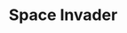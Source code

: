 ---
ee_id: '14'
site: '1'
type: '2'
url: 2004-001-space-invader
title: Space Invader
year: '2004'
display_year: '2004'
medium: Modded Space Invaders cartridge
dims: ''
pitch: "​Space Invaders with only one invader."
ps: "​Space Invader is a mod of the Atari game Space Invaders which has been turned
  into Space Invader (note: its no longer plural…thus the white out over the last
  “s” on the cartridge) –&gt; all the invaders have been erased except one. This makes
  the game impossible to play, as the invader inherits bullets from all the others.
  The average game lasts about 1 minute. Good luck! Don’t forget 2 download the ROM
  below. "
live_url: ''
related: "[4211] [2013-136-the-source-issue-5-space-invader] 2013-136 The Source Issue
  5 Space Invader"
youtube: 'https://www.youtube.com/watch?v=XaoiBidAgv4

  '
related_code: https://github.com/coryarcangel/Space-Invader
imgs: space-invader-2004-001-cartridge-database-ih.jpg,space-invader-2004-001-still-2-database-ih.jpg,space-invader-2004-001-still-4-database-ih.jpg,space-invader-2004-001-still-5-database-ih.jpg,space-invader-2004-001-still-6-database-ih.jpg,space-invader-2004-001-still-7-database-ih.jpg
subheading: ''
download: ''
add_credit: Code by Alex Galloway of the Radical Software Group
commission: ''
layout: things-i-made
---